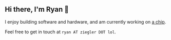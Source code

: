 ## Hi there, I'm Ryan 👋

I enjoy building software and hardware, and am currently working on [a chip](https://github.com/dkw-fan-club/chip).

Feel free to get in touch at `ryan AT ziegler DOT lol`.

<!--
**rzig/rzig** is a ✨ _special_ ✨ repository because its `README.md` (this file) appears on your GitHub profile.

Here are some ideas to get you started:

- 🔭 I’m currently working on ...
- 🌱 I’m currently learning ...
- 👯 I’m looking to collaborate on ...
- 🤔 I’m looking for help with ...
- 💬 Ask me about ...
- 📫 How to reach me: ...
- 😄 Pronouns: ...
- ⚡ Fun fact: ...
-->
